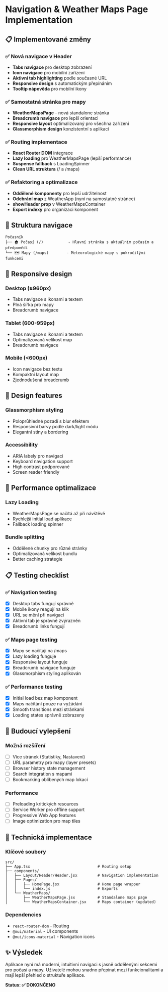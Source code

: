 # Navigation & Weather Maps Page Implementation

## 📋 Implementované změny

### ✅ Nová navigace v Header
- **Tabs navigace** pro desktop zobrazení
- **Icon navigace** pro mobilní zařízení  
- **Aktivní tab highlighting** podle současné URL
- **Responsive design** s automatickým přepínáním
- **Tooltip nápověda** pro mobilní ikony

### ✅ Samostatná stránka pro mapy
- **WeatherMapsPage** - nová standalone stránka
- **Breadcrumb navigace** pro lepší orientaci
- **Responsive layout** optimalizovaný pro všechna zařízení
- **Glassmorphism design** konzistentní s aplikací

### ✅ Routing implementace
- **React Router DOM** integrace
- **Lazy loading** pro WeatherMapsPage (lepší performance)
- **Suspense fallback** s LoadingSpinner
- **Clean URL struktura** (/ a /maps)

### ✅ Refaktoring a optimalizace
- **Oddělené komponenty** pro lepší udržitelnost
- **Odebrání map** z WeatherApp (nyní na samostatné stránce)
- **showHeader prop** v WeatherMapsContainer
- **Export indexy** pro organizaci komponent

## 🎯 Struktura navigace

```
Počasník
├── 🏠 Počasí (/)           - Hlavní stránka s aktuálním počasím a předpovědí
└── 🗺️ Mapy (/maps)        - Meteorologické mapy s pokročilými funkcemi
```

## 📱 Responsive design

### Desktop (≥960px)
- Tabs navigace s ikonami a textem
- Plná šířka pro mapy
- Breadcrumb navigace

### Tablet (600-959px)  
- Tabs navigace s ikonami a textem
- Optimalizovaná velikost map
- Breadcrumb navigace

### Mobile (<600px)
- Icon navigace bez textu
- Kompaktní layout map
- Zjednodušená breadcrumb

## 🎨 Design features

### Glassmorphism styling
- Poloprůhledné pozadí s blur efektem
- Responsivní barvy podle dark/light módu
- Elegantní stíny a bordering

### Accessibility
- ARIA labely pro navigaci
- Keyboard navigation support
- High contrast podporované
- Screen reader friendly

## 🚀 Performance optimalizace

### Lazy Loading
- WeatherMapsPage se načítá až při návštěvě
- Rychlejší initial load aplikace
- Fallback loading spinner

### Bundle splitting
- Oddělené chunky pro různé stránky
- Optimalizovaná velikost bundlu
- Better caching strategie

## 📋 Testing checklist

### ✅ Navigation testing
- [x] Desktop tabs fungují správně
- [x] Mobile ikony reagují na klik
- [x] URL se mění při navigaci
- [x] Aktivní tab je správně zvýrazněn
- [x] Breadcrumb links fungují

### ✅ Maps page testing  
- [x] Mapy se načítají na /maps
- [x] Lazy loading funguje
- [x] Responsive layout funguje
- [x] Breadcrumb navigace funguje
- [x] Glassmorphism styling aplikován

### ✅ Performance testing
- [x] Initial load bez map komponent
- [x] Maps načítání pouze na vyžádání
- [x] Smooth transitions mezi stránkami
- [x] Loading states správně zobrazeny

## 🎯 Budoucí vylepšení

### Možná rozšíření
- [ ] Více stránek (Statistiky, Nastavení)
- [ ] URL parametry pro mapy (layer presets)
- [ ] Browser history state management
- [ ] Search integration s mapami
- [ ] Bookmarking oblíbených map lokací

### Performance
- [ ] Preloading kritických resources
- [ ] Service Worker pro offline support
- [ ] Progressive Web App features
- [ ] Image optimization pro map tiles

## 🔧 Technická implementace

### Klíčové soubory
```
src/
├── App.tsx                              # Routing setup
├── components/
│   ├── Layout/Header/Header.jsx         # Navigation implementation  
│   ├── Pages/
│   │   ├── HomePage.jsx                 # Home page wrapper
│   │   └── index.js                     # Exports
│   └── WeatherMaps/
│       ├── WeatherMapsPage.jsx          # Standalone maps page
│       └── WeatherMapsContainer.jsx     # Maps container (updated)
```

### Dependencies
- `react-router-dom` - Routing
- `@mui/material` - UI components
- `@mui/icons-material` - Navigation icons

## ✨ Výsledek

Aplikace nyní má moderní, intuitivní navigaci s jasně oddělenými sekcemi pro počasí a mapy. Uživatelé mohou snadno přepínat mezi funkcionalitami a mají lepší přehled o struktuře aplikace.

**Status: ✅ DOKONČENO**
